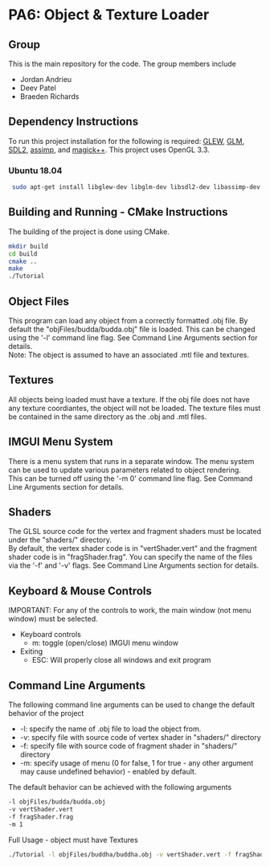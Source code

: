 # PA6: Object & Texture Loader

## Group
This is the main repository for the code. The group members include
  * Jordan Andrieu
  * Deev Patel
  * Braeden Richards

## Dependency Instructions
To run this project installation for the following is required: [GLEW](http://glew.sourceforge.net/), [GLM](http://glm.g-truc.net/0.9.7/index.html), [SDL2](https://wiki.libsdl.org/Tutorials), [assimp](https://github.com/assimp/assimp/wiki), and [magick++](http://www.imagemagick.org/Magick%2B%2B/).
This project uses OpenGL 3.3.

### Ubuntu 18.04
```bash
 sudo apt-get install libglew-dev libglm-dev libsdl2-dev libassimp-dev libmagick++-dev
```

## Building and Running - CMake Instructions
The building of the project is done using CMake.
```bash
mkdir build
cd build
cmake ..
make
./Tutorial
```

## Object Files
This program can load any object from a correctly formatted .obj file. By default the "objFiles/budda/budda.obj" file is loaded. This can be changed using the '-l' command line flag. See Command Line Arguments section for details. <br>
Note: The object is assumed to have an associated .mtl file and textures.

## Textures
All objects being loaded must have a texture. If the obj file does not have any texture coordiantes, the object will not be loaded. The texture files must be contained in the same directory as the .obj and .mtl files.

## IMGUI Menu System
There is a menu system that runs in a separate window. The menu system can be used to update various parameters related to object rendering. <br>
This can be turned off using the '-m 0' command line flag. See Command Line Arguments section for details.

## Shaders
The GLSL source code for the vertex and fragment shaders must be located under the "shaders/" directory. <br>
By default, the vertex shader code is in "vertShader.vert" and the fragment shader code is in "fragShader.frag". You can specify the name of the files via the '-f' and '-v' flags. See Command Line Arguments section for details.

## Keyboard & Mouse Controls
IMPORTANT: For any of the controls to work, the main window (not menu window) must be selected. <br>
* Keyboard controls
  * m: toggle (open/close) IMGUI menu window
* Exiting
  * ESC: Will properly close all windows and exit program

## Command Line Arguments
The following command line arguments can be used to change the default behavior of the project
  * -l: specify the name of .obj file to load the object from.
  * -v: specify file with source code of vertex shader in "shaders/" directory
  * -f: specify file with source code of fragment shader in "shaders/" directory
  * -m: specify usage of menu (0 for false, 1 for true - any other argument may cause undefined behavior) - enabled by default.

The default behavior can be achieved with the following arguments
```bash
-l objFiles/budda/budda.obj
-v vertShader.vert
-f fragShader.frag
-m 1
```

Full Usage - object must have Textures
```bash
./Tutorial -l objFiles/buddha/buddha.obj -v vertShader.vert -f fragShader.frag -m 1
```
